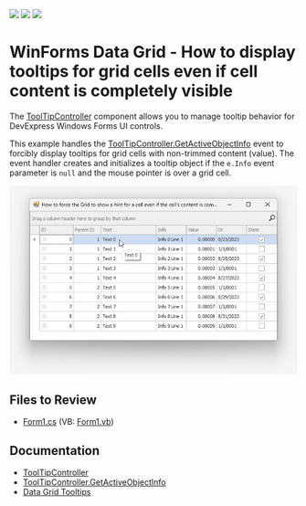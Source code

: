 <!-- default badges list -->
![](https://img.shields.io/endpoint?url=https://codecentral.devexpress.com/api/v1/VersionRange/128631935/13.1.4%2B)
[![](https://img.shields.io/badge/Open_in_DevExpress_Support_Center-FF7200?style=flat-square&logo=DevExpress&logoColor=white)](https://supportcenter.devexpress.com/ticket/details/E714)
[![](https://img.shields.io/badge/📖_How_to_use_DevExpress_Examples-e9f6fc?style=flat-square)](https://docs.devexpress.com/GeneralInformation/403183)
<!-- default badges end -->

# WinForms Data Grid - How to display tooltips for grid cells even if cell content is completely visible

The [ToolTipController](https://docs.devexpress.com/WindowsForms/DevExpress.Utils.ToolTipController) component allows you to manage tooltip behavior for DevExpress Windows Forms UI controls. 

This example handles the [ToolTipController.GetActiveObjectInfo](https://docs.devexpress.com/WindowsForms/DevExpress.Utils.ToolTipController.GetActiveObjectInfo) event to forcibly display tooltips for grid cells with non-trimmed content (value). The event handler creates and initializes a tooltip object if the `e.Info` event parameter is `null` and the mouse pointer is over a grid cell.

![Display Tooltips for WinForms Data Grid Cells](https://github.com/DevExpress-Examples/winforms-grid-forcibly-show-cell-tooltips/blob/13.1.4%2B/media/winforms-grid-tooltips.png)

<!-- default file list -->
## Files to Review
* [Form1.cs](./CS/AlwaysShowCellHints/Form1.cs) (VB: [Form1.vb](./VB/AlwaysShowCellHints/Form1.vb))
<!-- default file list end -->

## Documentation
* [ToolTipController](https://docs.devexpress.com/WindowsForms/DevExpress.Utils.ToolTipController)
* [ToolTipController.GetActiveObjectInfo](https://docs.devexpress.com/WindowsForms/DevExpress.Utils.ToolTipController.GetActiveObjectInfo)
* [Data Grid Tooltips](https://docs.devexpress.com/WindowsForms/3512/controls-and-libraries/data-grid/data-grid-tooltips)
